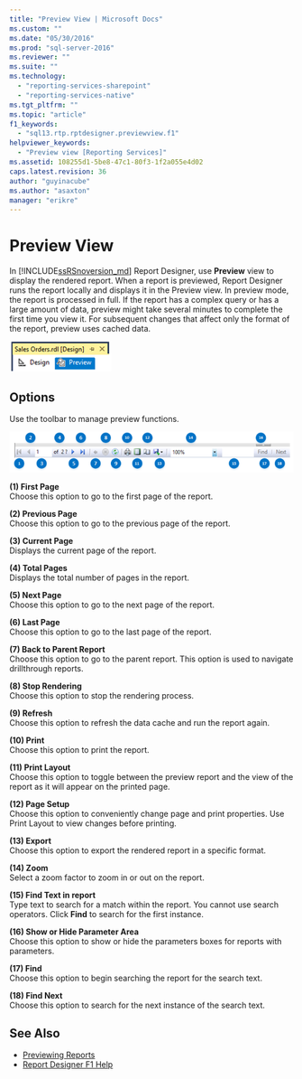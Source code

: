 ```yaml
---
title: "Preview View | Microsoft Docs"
ms.custom: ""
ms.date: "05/30/2016"
ms.prod: "sql-server-2016"
ms.reviewer: ""
ms.suite: ""
ms.technology: 
  - "reporting-services-sharepoint"
  - "reporting-services-native"
ms.tgt_pltfrm: ""
ms.topic: "article"
f1_keywords: 
  - "sql13.rtp.rptdesigner.previewview.f1"
helpviewer_keywords: 
  - "Preview view [Reporting Services]"
ms.assetid: 108255d1-5be8-47c1-80f3-1f2a055e4d02
caps.latest.revision: 36
author: "guyinacube"
ms.author: "asaxton"
manager: "erikre"
---
```

# Preview View
In [!INCLUDE[ssRSnoversion_md](../../includes/ssrsnoversion-md.md)] Report Designer, use **Preview** view to display the rendered report. When a report is previewed, Report Designer runs the report locally and displays it in the Preview view. In preview mode, the report is processed in full. If the report has a complex query or has a large amount of data, preview might take several minutes to complete the first time you view it. For subsequent changes that affect only the format of the report, preview uses cached data.

  ![ssrs_ssdt_preview](../../reporting-services/media/ssrs-ssdt-preview.png)  
## Options  
 Use the toolbar to manage preview functions.  

![ssrs_ssdt_viewer_toolbar](../../reporting-services/tools/media/ssrs-ssdt-viewer-toolbar.png)

 **(1) First Page**  
 Choose this option to go to the first page of the report.  
  
 **(2) Previous Page**  
 Choose this option to go to the previous page of the report.  
  
 **(3) Current Page**  
 Displays the current page of the report.  
  
 **(4) Total Pages**  
 Displays the total number of pages in the report.  
  
 **(5) Next Page**  
 Choose this option to go to the next page of the report.  
  
 **(6) Last Page**  
 Choose this option to go to the last page of the report.  
  
 **(7) Back to Parent Report**  
 Choose this option to go to the parent report. This option is used to navigate drillthrough reports.  
  
 **(8) Stop Rendering**  
 Choose this option to stop the rendering process.  
  
 **(9) Refresh**  
 Choose this option to refresh the data cache and run the report again.  
  
 **(10) Print**  
 Choose this option to print the report.  
  
 **(11) Print Layout**  
 Choose this option to toggle between the preview report and the view of the report as it will appear on the printed page.  
  
 **(12) Page Setup**  
 Choose this option to conveniently change page and print properties. Use Print Layout to view changes before printing.  
  
 **(13) Export**  
 Choose this option to export the rendered report in a specific format.  
  
 **(14) Zoom**  
 Select a zoom factor to zoom in or out on the report.  
  
 **(15) Find Text in report**  
 Type text to search for a match within the report. You cannot use search operators. Click **Find** to search for the first instance.  

 **(16) Show or Hide Parameter Area**  
 Choose this option to show or hide the parameters boxes for reports with parameters.
 
 **(17) Find**  
 Choose this option to begin searching the report for the search text.  
  
 **(18) Find Next**  
 Choose this option to search for the next instance of the search text.  
  
## See Also  
+ [Previewing Reports](../../reporting-services/reports/previewing-reports.md)
+ [Report Designer F1 Help](../../reporting-services/tools/report-designer-f1-help.md)  
  
  
